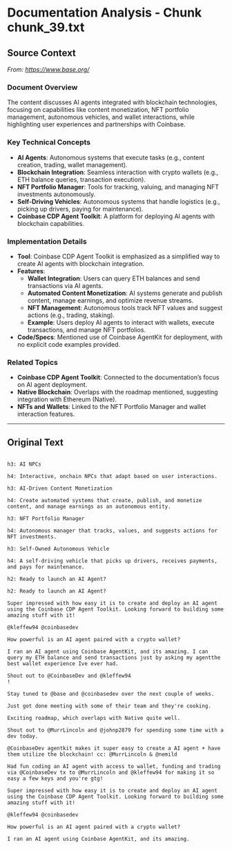 # Documentation Analysis - Chunk chunk_39.txt

## Source Context
*From: https://www.base.org/*

### Document Overview  
The content discusses AI agents integrated with blockchain technologies, focusing on capabilities like content monetization, NFT portfolio management, autonomous vehicles, and wallet interactions, while highlighting user experiences and partnerships with Coinbase.  

### Key Technical Concepts  
- **AI Agents**: Autonomous systems that execute tasks (e.g., content creation, trading, wallet management).  
- **Blockchain Integration**: Seamless interaction with crypto wallets (e.g., ETH balance queries, transaction execution).  
- **NFT Portfolio Manager**: Tools for tracking, valuing, and managing NFT investments autonomously.  
- **Self-Driving Vehicles**: Autonomous systems that handle logistics (e.g., picking up drivers, paying for maintenance).  
- **Coinbase CDP Agent Toolkit**: A platform for deploying AI agents with blockchain capabilities.  

### Implementation Details  
- **Tool**: Coinbase CDP Agent Toolkit is emphasized as a simplified way to create AI agents with blockchain integration.  
- **Features**:  
  - **Wallet Integration**: Users can query ETH balances and send transactions via AI agents.  
  - **Automated Content Monetization**: AI systems generate and publish content, manage earnings, and optimize revenue streams.  
  - **NFT Management**: Autonomous tools track NFT values and suggest actions (e.g., trading, staking).  
  - **Example**: Users deploy AI agents to interact with wallets, execute transactions, and manage NFT portfolios.  
- **Code/Specs**: Mentioned use of Coinbase AgentKit for deployment, with no explicit code examples provided.  

### Related Topics  
- **Coinbase CDP Agent Toolkit**: Connected to the documentation’s focus on AI agent deployment.  
- **Native Blockchain**: Overlaps with the roadmap mentioned, suggesting integration with Ethereum (Native).  
- **NFTs and Wallets**: Linked to the NFT Portfolio Manager and wallet interaction features.

---

## Original Text
```

h3: AI NPCs

h4: Interactive, onchain NPCs that adapt based on user interactions.

h3: AI-Driven Content Monetization

h4: Create automated systems that create, publish, and monetize content, and manage earnings as an autonomous entity.

h3: NFT Portfolio Manager

h4: Autonomous manager that tracks, values, and suggests actions for NFT investments.

h3: Self-Owned Autonomous Vehicle

h4: A self-driving vehicle that picks up drivers, receives payments, and pays for maintenance.

h2: Ready to launch an AI Agent?

h2: Ready to launch an AI Agent?

Super impressed with how easy it is to create and deploy an AI agent using the Coinbase CDP Agent Toolkit. Looking forward to building some amazing stuff with it!

@kleffew94 @coinbasedev

How powerful is an AI agent paired with a crypto wallet?

I ran an AI agent using Coinbase AgentKit, and its amazing. I can query my ETH balance and send transactions just by asking my agentthe best wallet experience Ive ever had.

Shout out to @CoinbaseDev and @kleffew94
!

Stay tuned to @base and @coinbasedev over the next couple of weeks.

Just got done meeting with some of their team and they're cooking.

Exciting roadmap, which overlaps with Native quite well. 

Shout out to @MurrLincoln and @johnp2879 for spending some time with a dev today.

@CoinbaseDev agentkit makes it super easy to create a AI agent + have them utilize the blockchain! cc: @MurrLincoln & @nemild

Had fun coding an AI agent with access to wallet, funding and trading via @CoinbaseDev tx to @MurrLincoln and @kleffew94 for making it so easy a few keys and you're gtg!

Super impressed with how easy it is to create and deploy an AI agent using the Coinbase CDP Agent Toolkit. Looking forward to building some amazing stuff with it!

@kleffew94 @coinbasedev

How powerful is an AI agent paired with a crypto wallet?

I ran an AI agent using Coinbase AgentKit, and its amazing.
```